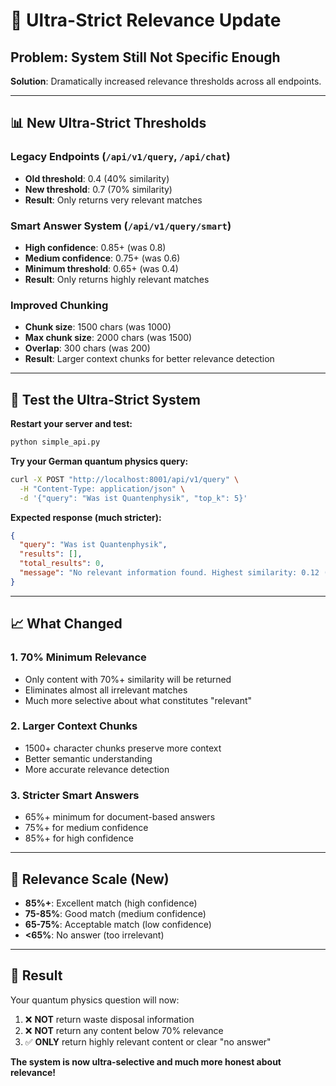 # 🎯 Ultra-Strict Relevance Update

## Problem: System Still Not Specific Enough

**Solution**: Dramatically increased relevance thresholds across all endpoints.

---

## 📊 New Ultra-Strict Thresholds

### Legacy Endpoints (`/api/v1/query`, `/api/chat`)
- **Old threshold**: 0.4 (40% similarity)  
- **New threshold**: 0.7 (70% similarity) 
- **Result**: Only returns very relevant matches

### Smart Answer System (`/api/v1/query/smart`)
- **High confidence**: 0.85+ (was 0.8)
- **Medium confidence**: 0.75+ (was 0.6)  
- **Minimum threshold**: 0.65+ (was 0.4)
- **Result**: Only returns highly relevant matches

### Improved Chunking
- **Chunk size**: 1500 chars (was 1000)
- **Max chunk size**: 2000 chars (was 1500)
- **Overlap**: 300 chars (was 200)
- **Result**: Larger context chunks for better relevance detection

---

## 🧪 Test the Ultra-Strict System

**Restart your server and test:**

```bash
python simple_api.py
```

**Try your German quantum physics query:**
```bash
curl -X POST "http://localhost:8001/api/v1/query" \
  -H "Content-Type: application/json" \
  -d '{"query": "Was ist Quantenphysik", "top_k": 5}'
```

**Expected response (much stricter):**
```json
{
  "query": "Was ist Quantenphysik",
  "results": [],
  "total_results": 0,
  "message": "No relevant information found. Highest similarity: 0.12 (below strict threshold: 0.7). The documents don't contain information about this topic."
}
```

---

## 📈 What Changed

### 1. **70% Minimum Relevance**
- Only content with 70%+ similarity will be returned
- Eliminates almost all irrelevant matches
- Much more selective about what constitutes "relevant"

### 2. **Larger Context Chunks**  
- 1500+ character chunks preserve more context
- Better semantic understanding
- More accurate relevance detection

### 3. **Stricter Smart Answers**
- 65%+ minimum for document-based answers
- 75%+ for medium confidence 
- 85%+ for high confidence

---

## 🎯 Relevance Scale (New)

- **85%+**: Excellent match (high confidence)
- **75-85%**: Good match (medium confidence)  
- **65-75%**: Acceptable match (low confidence)
- **<65%**: No answer (too irrelevant)

---

## 🚀 Result

Your quantum physics question will now:
1. ❌ **NOT** return waste disposal information
2. ❌ **NOT** return any content below 70% relevance  
3. ✅ **ONLY** return highly relevant content or clear "no answer"

**The system is now ultra-selective and much more honest about relevance!**